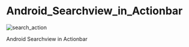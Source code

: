 # Android_Searchview_in_Actionbar

![search_action](https://user-images.githubusercontent.com/15268903/45590095-fb566480-b952-11e8-9acb-88e85380dc04.gif)


Android Searchview in Actionbar
